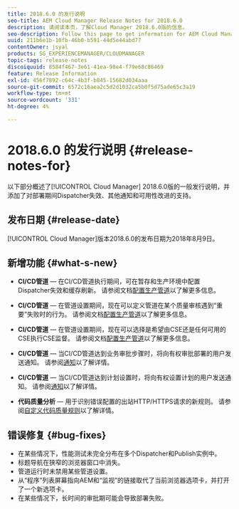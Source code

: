 ```yaml
---
title: 2018.6.0 的发行说明
seo-title: AEM Cloud Manager Release Notes for 2018.6.0
description: 请阅读本页，了解Cloud Manager 2018.6.0版的信息。
seo-description: Follow this page to get information for AEM Cloud Manager Release 2018.6.0.
uuid: 211b6e1b-10fb-46b0-b591-44d5e44abd77
contentOwner: jsyal
products: SG_EXPERIENCEMANAGER/CLOUDMANAGER
topic-tags: release-notes
discoiquuid: 8584f467-3e61-41ea-98e4-f79e68c86469
feature: Release Information
exl-id: 456f7892-c64c-4b3f-b845-15682d034aaa
source-git-commit: 6572c16aea2c5d2d1032ca5b0f5d75ade65c3a19
workflow-type: tm+mt
source-wordcount: '331'
ht-degree: 4%

---
```


# 2018.6.0 的发行说明 {#release-notes-for}

以下部分概述了[!UICONTROL Cloud Manager] 2018.6.0版的一般发行说明，并添加了对部署期间Dispatcher失效、其他通知和可用性改进的支持。

## 发布日期 {#release-date}

[!UICONTROL Cloud Manager]版本2018.6.0的发布日期为2018年8月9日。

## 新增功能 {#what-s-new}

* **CI/CD管道** — 在CI/CD管道执行期间，可在暂存和生产环境中配置Dispatcher失效和缓存刷新。 请参阅文档[配置生产管道](/help/using/production-pipelines.md)以了解更多信息。

* **CI/CD管道** — 在管道设置期间，现在可以定义管道在某个质量审核遇到“重要”失败时的行为。 请参阅文档[配置生产管道](/help/using/production-pipelines.md)以了解更多信息。

* **CI/CD管道** — 在管道设置期间，现在可以选择是希望由CSE还是任何可用的CSE执行CSE监督。 请参阅文档[配置生产管道](/help/using/production-pipelines.md)以了解更多信息。

* **CI/CD管道** — 当CI/CD管道达到业务审批步骤时，将向有权审批部署的用户发送通知。 请参阅[通知](/help/using/notifications.md)以了解详情。

* **CI/CD管道** — 当CI/CD管道达到计划设置时，将向有权设置计划的用户发送通知。 请参阅[通知](/help/using/notifications.md)以了解详情。

* **代码质量分析** — 用于识别错误配置的出站HTTP/HTTPS请求的新规则。 请参阅[自定义代码质量规则](/help/using/custom-code-quality-rules.md)以了解详情。

## 错误修复 {#bug-fixes}

* 在某些情况下，性能测试未完全分布在多个Dispatcher和Publish实例中。
* 标题导航在狭窄的浏览器窗口中消失。
* 管道运行时未禁用某些管道设置。
* 从“程序”列表屏幕指向AEM和“监视”的链接取代了当前浏览器选项卡，并打开了一个新选项卡。
* 在某些情况下，长时间的审批期可能会导致部署失败。
